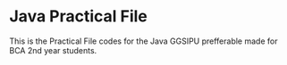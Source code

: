 
# Java Practical File

This is the Practical File codes for the Java GGSIPU prefferable made for BCA 2nd year students.

